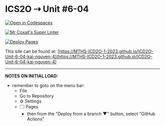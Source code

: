 # ICS2O ⇢ Unit #6-04

[![Open in Codespaces](https://classroom.github.com/assets/launch-codespace-7f7980b617ed060a017424585567c406b6ee15c891e84e1186181d67ecf80aa0.svg)](https://classroom.github.com/open-in-codespaces?assignment_repo_id=15143767)

[![Mr Coxall's Super Linter](https://github.com/MTHS-ICD2O-1-2023/ICD2O-Unit-6-04-kai-nguyen-4/workflows/Mr%20Coxall's%20Super%20Linter/badge.svg)](https://github.com/MTHS-ICD2O-1-2023/ICD2O-Unit-6-04-kai-nguyen-4/actions)

[![Deploy Pages](https://github.com/MTHS-ICD2O-1-2023/ICD2O-Unit-6-04-kai-nguyen-4/workflows/Deploy%20Pages/badge.svg)](https://github.com/MTHS-ICD2O-1-2023/ICD2O-Unit-6-04-kai-nguyen-4/actions)

This site can be found at: [https://MTHS-ICD2O-1-2023.github.io/ICD2O-Unit-6-04-kai-nguyen-4](https://MTHS-ICD2O-1-2023.github.io/ICD2O-Unit-6-04-kai-nguyen-4)

---

**NOTES ON INITIAL LOAD:**
- remember to goto on the menu bar:
  - File
  - Go to Repository
  - ⚙ Settings
  - 🗔 Pages
    - then from the "Deploy from a branch ▼" button, select "GitHub Actions"
